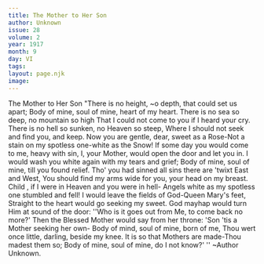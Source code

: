 ```yaml
---
title: The Mother to Her Son
author: Unknown
issue: 28
volume: 2
year: 1917
month: 9
day: VI
tags:
layout: page.njk
image:
---
```

The Mother to Her Son   "There is no height, ~o depth, that could set us apart;   Body of mine, soul of mine, heart of my heart.   There is no sea so deep, no mountain so high   That I could not come to you if I heard your cry.   There is no hell so sunken, no Heaven so steep, Where I should not seek and find you, and   keep.   Now you are gentle, dear, sweet as a Rose-Not a stain on my spotless one-white as the   Snow!   If some day you would come to me, heavy with sin,   I, your Mother, would open the door and let you in.   I would wash you white again with my tears and grief;   Body of mine, soul of mine, till you found relief.   Tho' you had sinned all sins there are 'twixt East and West,   You should find my arms wide for you, your head on my breast.   Child , if I were in Heaven and you were in hell-   Angels white as my spotless one stumbled and fell!   I would leave the fields of God-Queen Mary's feet,   Straight to the heart would go seeking my sweet.   God mayhap would turn Him at sound of the door:   ''Who is it goes out from Me, to come back no more?'   Then the Blessed Mother would say from her throne:   'Son 'tis a Mother seeking her own-   Body of mind, soul of mine, born of me,   Thou wert once little, darling, beside my   knee.   It is so that Mothers are made-Thou madest   them so;   Body of mine, soul of mine, do I not know?' ''   ~Author Unknown.   

